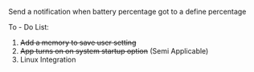 Send a notification when battery percentage got to a define percentage

To - Do List:
1. ~~Add a memory to save user setting~~
2. ~~App turns on on system startup option~~ (Semi Applicable)
3. Linux Integration
